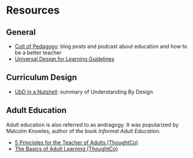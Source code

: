 # Resources

## General

* [Cult of Pedagogy](https://www.cultofpedagogy.com/): blog posts and podcast about education and how to be a better teacher
* [Universal Design for Learning Guidelines](http://udlguidelines.cast.org/)

## Curriculum Design

* [UbD in a Nutshell](https://carpentries.github.io/instructor-training/files/papers/wiggins-mctighe-ubd-nutshell.pdf): summary of Understanding By Design

## Adult Education

Adult education is also referred to as andragogy. It was popularized by Malcolm Knowles, author of the book *Informal Adult Education*.

* [5 Principles for the Teacher of Adults (ThoughtCo)](https://www.thoughtco.com/principles-for-the-teacher-of-adults-31638)
* [The Basics of Adult Learning (ThoughtCo)](https://www.thoughtco.com/what-is-adult-learning-31425)
